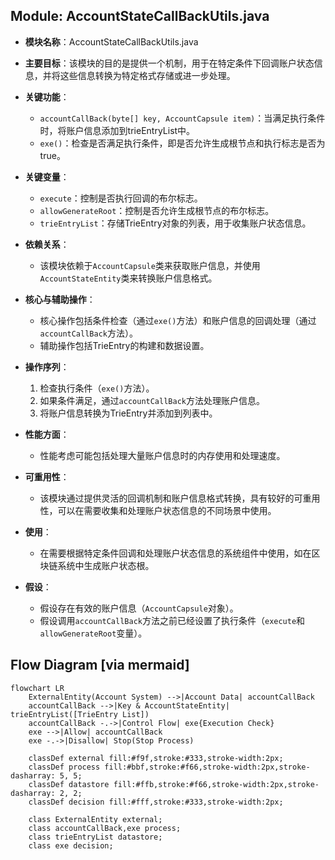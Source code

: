 ## Module: AccountStateCallBackUtils.java
- **模块名称**：AccountStateCallBackUtils.java

- **主要目标**：该模块的目的是提供一个机制，用于在特定条件下回调账户状态信息，并将这些信息转换为特定格式存储或进一步处理。

- **关键功能**：
  - `accountCallBack(byte[] key, AccountCapsule item)`：当满足执行条件时，将账户信息添加到trieEntryList中。
  - `exe()`：检查是否满足执行条件，即是否允许生成根节点和执行标志是否为true。

- **关键变量**：
  - `execute`：控制是否执行回调的布尔标志。
  - `allowGenerateRoot`：控制是否允许生成根节点的布尔标志。
  - `trieEntryList`：存储TrieEntry对象的列表，用于收集账户状态信息。

- **依赖关系**：
  - 该模块依赖于`AccountCapsule`类来获取账户信息，并使用`AccountStateEntity`类来转换账户信息格式。

- **核心与辅助操作**：
  - 核心操作包括条件检查（通过`exe()`方法）和账户信息的回调处理（通过`accountCallBack`方法）。
  - 辅助操作包括TrieEntry的构建和数据设置。

- **操作序列**：
  1. 检查执行条件（`exe()`方法）。
  2. 如果条件满足，通过`accountCallBack`方法处理账户信息。
  3. 将账户信息转换为TrieEntry并添加到列表中。

- **性能方面**：
  - 性能考虑可能包括处理大量账户信息时的内存使用和处理速度。

- **可重用性**：
  - 该模块通过提供灵活的回调机制和账户信息格式转换，具有较好的可重用性，可以在需要收集和处理账户状态信息的不同场景中使用。

- **使用**：
  - 在需要根据特定条件回调和处理账户状态信息的系统组件中使用，如在区块链系统中生成账户状态根。

- **假设**：
  - 假设存在有效的账户信息（`AccountCapsule`对象）。
  - 假设调用`accountCallBack`方法之前已经设置了执行条件（`execute`和`allowGenerateRoot`变量）。
## Flow Diagram [via mermaid]
```mermaid
flowchart LR
    ExternalEntity(Account System) -->|Account Data| accountCallBack
    accountCallBack -->|Key & AccountStateEntity| trieEntryList([TrieEntry List])
    accountCallBack -.->|Control Flow| exe{Execution Check}
    exe -->|Allow| accountCallBack
    exe -.->|Disallow| Stop(Stop Process)

    classDef external fill:#f9f,stroke:#333,stroke-width:2px;
    classDef process fill:#bbf,stroke:#f66,stroke-width:2px,stroke-dasharray: 5, 5;
    classDef datastore fill:#ffb,stroke:#f66,stroke-width:2px,stroke-dasharray: 2, 2;
    classDef decision fill:#fff,stroke:#333,stroke-width:2px;

    class ExternalEntity external;
    class accountCallBack,exe process;
    class trieEntryList datastore;
    class exe decision;
```
